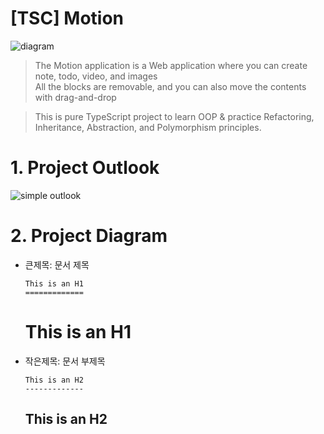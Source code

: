 [TSC] Motion
======================
![diagram](https://github.com/Rosa-Kang/motion/assets/49248131/4207d596-3a3d-4267-87fe-c49a230431d8)
> The Motion application is a Web application where you can create note, todo, video, and images    
> All the blocks are removable, and you can also move the contents with drag-and-drop

> This is pure TypeScript project to learn OOP & practice Refactoring, Inheritance, Abstraction, and Polymorphism principles.


# 1. Project Outlook
![simple outlook](https://github.com/Rosa-Kang/motion/assets/49248131/7ef53c39-7e1d-4c49-a728-4d22ffd46fb3)


# 2. Project Diagram



* 큰제목: 문서 제목
    ```
    This is an H1
    =============
    ```
    This is an H1
    =============

* 작은제목: 문서 부제목
    ```
    This is an H2
    -------------
    ```
    This is an H2
    -------------

